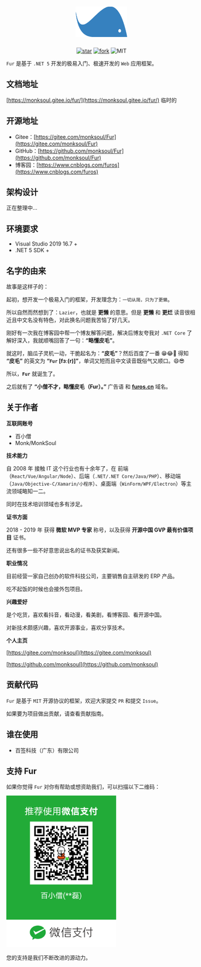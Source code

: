 <p align="center">

<img src="./docs/static/img/furlogo.png" height="80"/>

</p>

<div style="text-align:center;margin-top:25px">

[![star](https://gitee.com/monksoul/Fur/badge/star.svg?theme=dark)](https://gitee.com/monksoul/Fur/stargazers) [![fork](https://gitee.com/monksoul/Fur/badge/fork.svg?theme=dark)](https://gitee.com/monksoul/Fur/members) ![MIT](https://img.shields.io/badge/license-MIT-3963bc.svg)

</div>

<p align="center">

`Fur` 是基于 `.NET 5` 开发的极易入门、极速开发的 `Web` 应用框架。

</p>

## 文档地址

[https://monksoul.gitee.io/fur/](https://monksoul.gitee.io/fur/) 临时的

## 开源地址

- Gitee：[https://gitee.com/monksoul/Fur](https://gitee.com/monksoul/Fur)
- GitHub：[https://github.com/monksoul/Fur](https://github.com/monksoul/Fur)
- 博客园：[https://www.cnblogs.com/furos](https://www.cnblogs.com/furos)

## 架构设计

正在整理中...

## 环境要求

- Visual Studio 2019 16.7 +
- .NET 5 SDK +

## 名字的由来

故事是这样子的：

起初，想开发一个极易入门的框架，开发理念为：`一切从简，只为了更懒`。

所以自然而然想到了：`Lazier`，也就是 **更懒** 的意思。但是 **更懒** 和 **更烂** 读音很相近且中文名没有特色，对此换名问题我苦恼了好几天。

刚好有一次我在博客园中帮一个博友解答问题，解决后博友夸我对 `.NET Core` 了解好深入，我就顺嘴回答了一句：**“略懂皮毛”**。

就这时，脑瓜子灵机一动，干脆起名为：**“皮毛”**？然后百度了一番 😁😂🤣 得知 **“皮毛”** 的英文为 **“`Fur` [fɜː(r)]”**，单词又短而且中文读音既俗气又顺口。😄😎

所以，**`Fur`** 就诞生了。

之后就有了 **“小僧不才，略懂皮毛（Fur）。”** 广告语 和 **[furos.cn](https://furos.cn)** 域名。

## 关于作者

**互联网账号**

- 百小僧
- Monk/MonkSoul

**技术能力**

自 2008 年 接触 IT 这个行业也有十余年了，在 前端（`React/Vue/Angular/Node`）、后端（`.NET/.NET Core/Java/PHP`）、移动端（`Java/Objective-C/Xamarin/小程序`）、桌面端（`WinForm/WPF/Electron`）等主流领域略知一二。

同时在技术培训领域也多有涉足。

**证书方面**

2018 - 2019 年 获得 **微软 MVP 专家** 称号，以及获得 **开源中国 GVP 最有价值项目** 证书。

还有很多一些不好意思说出名的证书及获奖新闻。

**职业情况**

目前经营一家自己创办的软件科技公司，主要销售自主研发的 ERP 产品。

吃不起饭的时候也会接外包项目。

**兴趣爱好**

是个吃货，喜欢看抖音，看动漫，看美剧，看博客园、看开源中国。

对新技术颇感兴趣，喜欢开源事业，喜欢分享技术。

**个人主页**

[https://gitee.com/monksoul](https://gitee.com/monksoul)

[https://github.com/monksoul](https://github.com/monksoul)

## 贡献代码

`Fur` 是基于 `MIT` 开源协议的框架，欢迎大家提交 `PR` 和提交 `Issue`。

如果要为项目做出贡献，请查看贡献指南。

## 谁在使用

- 百签科技（广东）有限公司

## 支持 Fur

如果你觉得 `Fur` 对你有帮助或想资助我们，可以扫描以下二维码：

<img src="./docs/static/img/skm.png" height="400" />

您的支持是我们不断改进的源动力。
